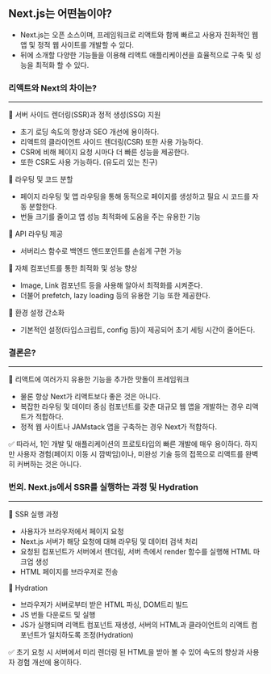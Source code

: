 ## Next.js는 어떤놈이야?

- Next.js는 오픈 소스이며, 프레임워크로 리액트와 함께 빠르고 사용자 친화적인 웹 앱 및 정적 웹 사이트를 개발할 수 있다.
- 뒤에 소개할 다양한 기능들을 이용해 리액트 애플리케이션을 효율적으로 구축 및 성능을 최적화 할 수 있다.

### 리액트와 Next의 차이는?

---

🔖 서버 사이드 렌더링(SSR)과 정적 생성(SSG) 지원

- 초기 로딩 속도의 향상과 SEO 개선에 용이하다.
- 리액트의 클라이언트 사이드 렌더링(CSR) 또한 사용 가능하다.
- CSR에 비해 페이지 요청 시마다 더 빠른 성능을 제공한다.
- 또한 CSR도 사용 가능하다. (유도리 있는 친구)

🔖 라우팅 및 코드 분할

- 페이지 라우팅 및 앱 라우팅을 통해 동적으로 페이지를 생성하고 필요 시 코드를 자동 분할한다.
- 번들 크기를 줄이고 앱 성능 최적화에 도움을 주는 유용한 기능

🔖 API 라우팅 제공

- 서버리스 함수로 백엔드 엔드포인트를 손쉽게 구현 가능

🔖 자체 컴포넌트를 통한 최적화 및 성능 향상

- Image, Link 컴포넌트 등을 사용해 알아서 최적화를 시켜준다.
- 더불어 prefetch, lazy loading 등의 유용한 기능 또한 제공한다.

🔖 환경 설정 간소화

- 기본적인 설정(타입스크립트, config 등)이 제공되어 초기 세팅 시간이 줄어든다.

### 결론은?

---

🔖 리액트에 여러가지 유용한 기능을 추가한 맛돌이 프레임워크

- 물론 항상 Next가 리액트보다 좋은 것은 아니다.
- 복잡한 라우팅 및 데이터 중심 컴포넌트를 갖춘 대규모 웹 앱을 개발하는 경우 리액트가 적합하다.
- 정적 웹 사이트나 JAMstack 앱을 구축하는 경우 Next가 적합하다.

✅ 따라서, 1인 개발 및 애플리케이션의 프로토타입의 빠른 개발에 매우 용이하다. 하지만 사용자 경험(페이지 이동 시 깜박임)이나, 미완성 기술 등의 접목으로 리액트를 완벽히 커버하는 것은 아니다.

### 번외. Next.js에서 SSR를 실행하는 과정 및 Hydration

---

🔖 SSR 실행 과정

- 사용자가 브라우저에서 페이지 요청
- Next.js 서버가 해당 요청에 대해 라우팅 및 데이터 검색 처리
- 요청된 컴포넌트가 서버에서 렌더링, 서버 측에서 render 함수를 실행해 HTML 마크업 생성
- HTML 페이지를 브라우저로 전송

🔖 Hydration

- 브라우저가 서버로부터 받은 HTML 파싱, DOM트리 빌드
- JS 번들 다운로드 및 실행
- JS가 실행되며 리액트 컴포넌트 재생성, 서버의 HTML과 클라이언트의 리액트 컴포넌트가 일치하도록 조정(Hydration)

✅ 초기 요청 시 서버에서 미리 렌더링 된 HTML을 받아 볼 수 있어 속도의 향상과 사용자 경험 개선에 용이하다.
